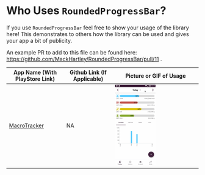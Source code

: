 # Who Uses `RoundedProgressBar`?

If you use `RoundedProgressBar` feel free to show your usage of the library here! This demonstrates to others how the library can be used and gives your app a bit of publicity.

An example PR to add to this file can be found here: https://github.com/MackHartley/RoundedProgressBar/pull/11 .

| App Name (With PlayStore Link) | Github Link (If Applicable) | Picture or GIF of Usage |
|---|---|---|
|[MacroTracker](https://play.google.com/store/apps/details?id=com.snowballcorp.macrotracker)|NA|<img src="art/whoUsesRpb/Macrotracker.gif" width="50%"/>|
